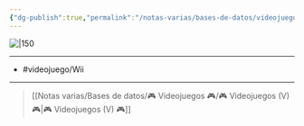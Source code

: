 ```yaml
---
{"dg-publish":true,"permalink":"/notas-varias/bases-de-datos/videojuegos/v-monster-hunter-tri/"}
---
```



![|150](https://images.igdb.com/igdb/image/upload/t_cover_big/co2ssf.jpg)

---

- #videojuego/Wii

---

> [[Notas varias/Bases de datos/🎮 Videojuegos 🎮/🎮 Videojuegos (V) 🎮\|🎮 Videojuegos (V) 🎮]]